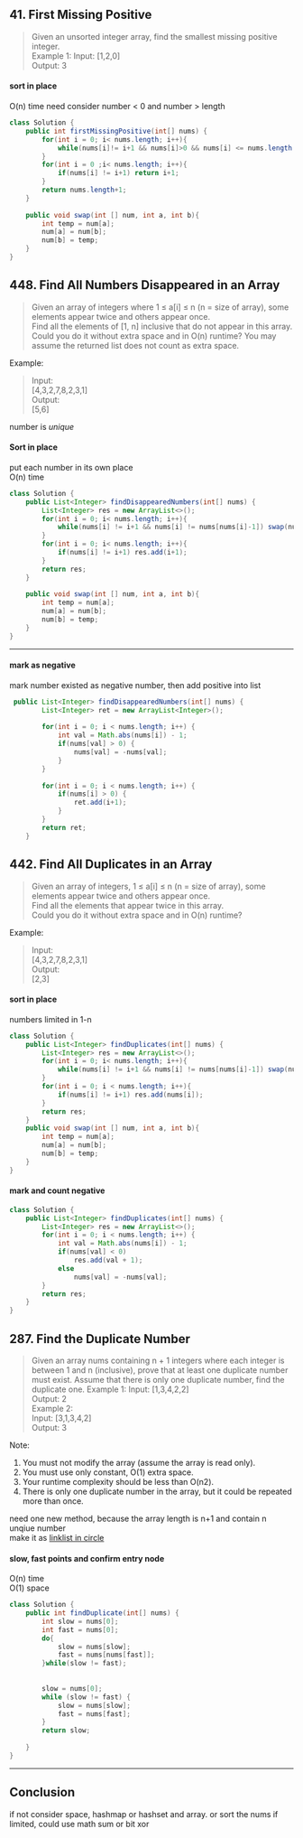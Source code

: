 ## 41. First Missing Positive
> Given an unsorted integer array, find the smallest missing positive integer.      
Example 1:
> Input: [1,2,0]    
> Output: 3             


#### sort in place
O(n) time
need consider number < 0 and number > length


```java
class Solution {
    public int firstMissingPositive(int[] nums) {
        for(int i = 0; i< nums.length; i++){
            while(nums[i]!= i+1 && nums[i]>0 && nums[i] <= nums.length && nums[i] != nums[nums[i]-1]) swap(nums, i, nums[i]-1);
        }
        for(int i = 0 ;i< nums.length; i++){
            if(nums[i] != i+1) return i+1;
        }
        return nums.length+1;
    }
    
    public void swap(int [] num, int a, int b){
        int temp = num[a];
        num[a] = num[b];
        num[b] = temp;
    }
}
```


## 448. Find All Numbers Disappeared in an Array

> Given an array of integers where 1 ≤ a[i] ≤ n (n = size of array), some elements appear twice and others appear once.     
> Find all the elements of [1, n] inclusive that do not appear in this array.       
> Could you do it without extra space and in O(n) runtime? You may assume the returned list does not count as extra space.      

Example:
>  Input:   
>  [4,3,2,7,8,2,3,1]        
>  Output:       
>  [5,6]        

number is *unique*


#### Sort in place
put each number in its own place    
O(n) time    

```java
class Solution {
    public List<Integer> findDisappearedNumbers(int[] nums) {
        List<Integer> res = new ArrayList<>();
        for(int i = 0; i< nums.length; i++){
            while(nums[i] != i+1 && nums[i] != nums[nums[i]-1]) swap(nums, i,nums[i]-1);
        }
        for(int i = 0; i< nums.length; i++){
            if(nums[i] != i+1) res.add(i+1);
        }
        return res;
    }
    
    public void swap(int [] num, int a, int b){
        int temp = num[a];
        num[a] = num[b];
        num[b] = temp;
    }
}
```
***
#### mark as negative

mark number existed as negative number, then add positive into list

```java
 public List<Integer> findDisappearedNumbers(int[] nums) {
        List<Integer> ret = new ArrayList<Integer>();
        
        for(int i = 0; i < nums.length; i++) {
            int val = Math.abs(nums[i]) - 1;
            if(nums[val] > 0) {
                nums[val] = -nums[val];
            }
        }
        
        for(int i = 0; i < nums.length; i++) {
            if(nums[i] > 0) {
                ret.add(i+1);
            }
        }
        return ret;
    }
```

## 442. Find All Duplicates in an Array
> Given an array of integers, 1 ≤ a[i] ≤ n (n = size of array), some elements appear twice and others appear once.   
> Find all the elements that appear twice in this array.   
> Could you do it without extra space and in O(n) runtime?    

Example:
> Input:          
> [4,3,2,7,8,2,3,1]       
> Output:        
> [2,3]

#### sort in place
numbers limited in 1-n

```java 
class Solution {
    public List<Integer> findDuplicates(int[] nums) {
        List<Integer> res = new ArrayList<>();
        for(int i = 0; i< nums.length; i++){
            while(nums[i] != i+1 && nums[i] != nums[nums[i]-1]) swap(nums, i,nums[i]-1);
        }
        for(int i = 0; i < nums.length; i++){
            if(nums[i] != i+1) res.add(nums[i]);
        }
        return res;
    }
    public void swap(int [] num, int a, int b){
        int temp = num[a];
        num[a] = num[b];
        num[b] = temp;
    }
}
```

#### mark and count negative

```java
class Solution {
    public List<Integer> findDuplicates(int[] nums) {
        List<Integer> res = new ArrayList<>();
        for(int i = 0; i < nums.length; i++) {
            int val = Math.abs(nums[i]) - 1;
            if(nums[val] < 0) 
                res.add(val + 1);
            else
                nums[val] = -nums[val];
        }
        return res;
    }
}
```

## 287. Find the Duplicate Number

> Given an array nums containing n + 1 integers where each integer is between 1 and n (inclusive), prove that at least one duplicate number must exist. Assume that there is only one duplicate number, find the duplicate one.
Example 1:
> Input: [1,3,4,2,2]         
> Output: 2            
Example 2:      
> Input: [3,1,3,4,2]        
> Output: 3     

Note:
1. You must not modify the array (assume the array is read only).
2. You must use only constant, O(1) extra space.
3. Your runtime complexity should be less than O(n2).
4. There is only one duplicate number in the array, but it could be repeated more than once.


need one new method, because the array length is n+1 and contain n unqiue number        
make it as [linklist in circle](https://github.com/Ssuperfrank/Codes/blob/master/Linked%20List/141.%20Linked%20List%20Cycle.md#linked-list-cycle)

#### slow, fast points and confirm entry node
O(n) time    
O(1) space       

```java
class Solution {
    public int findDuplicate(int[] nums) {
        int slow = nums[0];
        int fast = nums[0];
        do{
            slow = nums[slow];
            fast = nums[nums[fast]];
        }while(slow != fast);
        
        
        slow = nums[0];
        while (slow != fast) {
            slow = nums[slow];
            fast = nums[fast];
        }        
        return slow;
        
    }
}
```


*************
## Conclusion

if not consider space, hashmap or hashset and array. or sort the nums
if limited, could use math sum or bit xor
